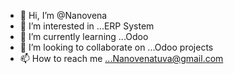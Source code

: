 - 👋 Hi, I’m @Nanovena
- 👀 I’m interested in ...ERP System
- 🌱 I’m currently learning ...Odoo
- 💞️ I’m looking to collaborate on ...Odoo projects
- 📫 How to reach me ...Nanovenatuva@gmail.com

<!---
Nanovena/Nanovena is a ✨ special ✨ repository because its `README.md` (this file) appears on your GitHub profile.
You can click the Preview link to take a look at your changes.
--->
